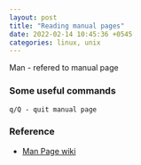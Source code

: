 ```yaml
---
layout: post
title: "Reading manual pages"
date: 2022-02-14 10:45:36 +0545
categories: linux, unix
---
```


Man - refered to manual page

### Some useful commands
```
q/Q - quit manual page

```

### Reference
- [Man Page wiki](https://en.wikipedia.org/wiki/Man_page)